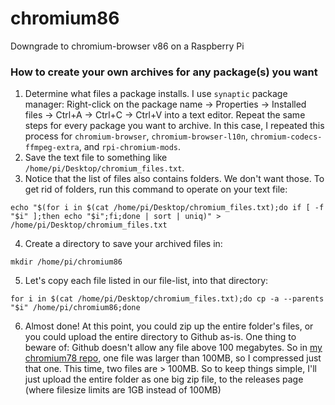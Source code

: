 # chromium86
Downgrade to chromium-browser v86 on a Raspberry Pi

### How to create your own archives for any package(s) you want

1. Determine what files a package installs. I use `synaptic` package manager: Right-click on the package name -> Properties -> Installed files -> Ctrl+A -> Ctrl+C -> Ctrl+V into a text editor. Repeat the same steps for every package you want to archive. In this case, I repeated this process for `chromium-browser`, `chromium-browser-l10n`, `chromium-codecs-ffmpeg-extra`, and `rpi-chromium-mods`.
2. Save the text file to something like `/home/pi/Desktop/chromium_files.txt`.
3. Notice that the list of files also contains folders. We don't want those. To get rid of folders, run this command to operate on your text file:
```
echo "$(for i in $(cat /home/pi/Desktop/chromium_files.txt);do if [ -f "$i" ];then echo "$i";fi;done | sort | uniq)" > /home/pi/Desktop/chromium_files.txt
```
4. Create a directory to save your archived files in:
```
mkdir /home/pi/chromium86
```
5. Let's copy each file listed in our file-list, into that directory:
```
for i in $(cat /home/pi/Desktop/chromium_files.txt);do cp -a --parents "$i" /home/pi/chromium86;done
```
6. Almost done! At this point, you could zip up the entire folder's files, or you could upload the entire directory to Github as-is. One thing to beware of: Github doesn't allow any file above 100 megabytes. So in [my chromium78 repo](https://github.com/Botspot/chromium78), one file was larger than 100MB, so I compressed just that one. This time, two files are > 100MB. So to keep things simple, I'll just upload the entire folder as one big zip file, to the releases page (where filesize limits are 1GB instead of 100MB)
